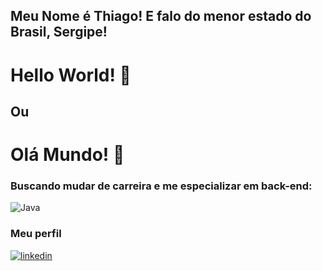 ﻿## Meu Nome é Thiago! E falo do menor estado do Brasil, Sergipe! 
# Hello World! 👋
## Ou
# Olá Mundo! 👋


### Buscando mudar de carreira e me especializar em back-end:
![Java](https://img.shields.io/badge/Java-000?style=for-the-badge&logo=java)

### Meu perfil
[![linkedin](https://img.shields.io/badge/linkedin-0A66C2?style=for-the-badge&logo=linkedin&logoColor=white)](https://www.linkedin.com/in/thyago-losalmeidas//)

